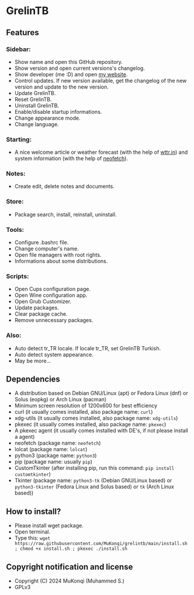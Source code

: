 # GrelinTB
## Features
### Sidebar:
- Show name and open this GitHub repository.
- Show version and open current versions's changelog.
- Show developer (me :D) and open [my website](https://mukonqi.github.io).
- Control updates. If new version available, get the changelog of the new version and update to the new version.
- Update GrelinTB.
- Reset GrelinTB.
- Uninstall GrelinTB.
- Enable/disable startup informations.
- Change appearance mode.
- Change language.
### Starting:
- A nice welcome article or weather forecast (with the help of [wttr.in](https://wttr.in)) and system information (with the help of [neofetch](https://github.com/dylanaraps/neofetch)).
### Notes:
- Create edit, delete notes and documents.
### Store: 
- Package search, install, reinstall, uninstall.
### Tools:
- Configure .bashrc file.
- Change computer's name.
- Open file managers with root rights.
- Informations about some distributions.
### Scripts:
- Open Cups configuration page.
- Open Wine configuration app.
- Open Grub Customizer.
- Update packages.
- Clear package cache.
- Remove unnecessary packages.
### Also:
- Auto detect tr_TR locale. If locale tr_TR, set GrelinTB Turkish.
- Auto detect system appearance.
- May be more...
## Dependencies
- A distribution based on Debian GNU/Linux (apt) or Fedora Linux (dnf) or Solus (eopkg) or Arch Linux (pacman)
- Minimum screen resolution of 1200x600 for best efficiency
- curl (it usually comes installed, also package name: `curl`)
- xdg-utils (it usually comes installed, also package name: `xdg-utils`)
- pkexec (it usually comes installed, also package name: `pkexec`)
- A pkexec agent (it usually comes installed with DE's, if not please install a agent)
- neofetch (package name: `neofetch`)
- lolcat (package name: `lolcat`)
- python3 (package name: `python3`)
- pip (package name: usually `pip`)
- CustomTkinter (after installing pip, run this command: `pip install customtkinter`)
- Tkinter (package name: `python3-tk` (Debian GNU/Linux based) or `python3-tkinter` (Fedora Linux and Solus based) or `tk` (Arch Linux based))
## How to install?
- Please install wget package.
- Open terminal.
- Type this: ```wget https://raw.githubusercontent.com/MuKonqi/grelintb/main/install.sh ; chmod +x install.sh ; pkexec ./install.sh```
## Copyright notification and license
- Copyright (C) 2024 MuKonqi (Muhammed S.)
- GPLv3